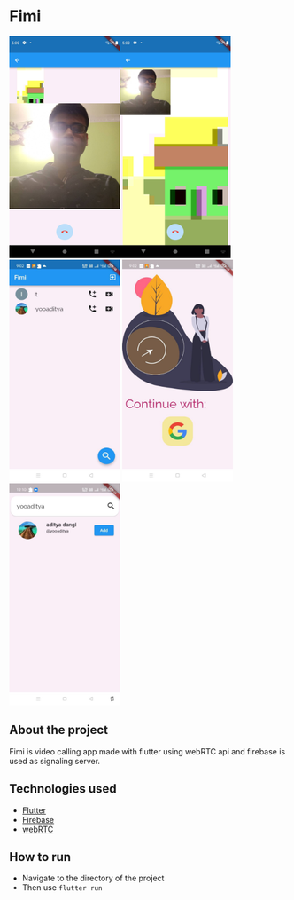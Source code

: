 # Fimi
<img src="https://github.com/Adityadangi14/fimi/blob/main/samples/screenshots/Screenshot_1646068025.jpg" width="200" height="400"><img src="https://github.com/Adityadangi14/fimi/blob/main/samples/screenshots/Screenshot_1646068146.jpg" width="200" height="400">
<img src="https://github.com/Adityadangi14/fimi/blob/main/samples/screenshots/photo6116375824753078456.jpg" width="200" height="400">
<img src="https://github.com/Adityadangi14/fimi/blob/main/samples/screenshots/photo6116375824753078457.jpg" width="200" height="400"><img src="https://github.com/Adityadangi14/fimi/blob/main/samples/screenshots/photo6120453247660568074.jpg" width="200" height="400">

## About the project
Fimi is video calling app made with flutter using webRTC api and
firebase is used as signaling server.

## Technologies used

- [Flutter](https://flutter.dev/)
- [Firebase](https://firebase.google.com/)
- [webRTC](https://github.com/flutter-webrtc/flutter-webrtc)

## How to run

- Navigate to the directory of the project
- Then use ```flutter run```
